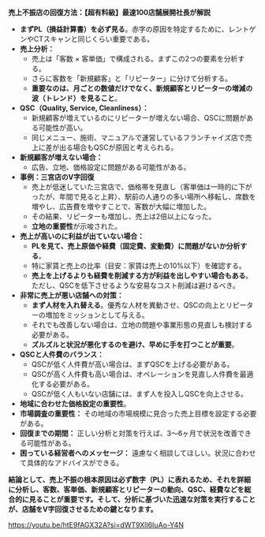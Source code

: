 
**売上不振店の回復方法：【超有料級】最速100店舗展開社長が解説**

- **まずPL（損益計算書）を必ず見る**。赤字の原因を特定するために、レントゲンやCTスキャンと同じくらい重要である。
- **売上分析：**
    - 売上は「客数 × 客単価」で構成される。まずこの2つの要素を分析する。
    - さらに客数を「新規顧客」と「リピーター」に分けて分析する。
    - **重要なのは、月ごとの数値だけでなく、新規顧客とリピーターの増減の波（トレンド）を見ること**。
- **QSC（Quality, Service, Cleanliness）：**
    - 新規顧客が増えているのにリピーターが増えない場合、QSCに問題がある可能性が高い。
    - 同じメニュー、施術、マニュアルで運営しているフランチャイズ店で売上に差が出る場合もQSCが原因と考えられる。
- **新規顧客が増えない場合：**
    - 広告、立地、価格設定に問題がある可能性がある。
- **事例：三宮店のV字回復**
    - 売上が低迷していた三宮店で、価格帯を見直し（客単価は一時的に下がったが、年間で見ると上昇）、駅前の人通りの多い場所へ移転し、席数を増やし、広告費を増やすことで、客数が大幅に増加した。
    - その結果、リピーターも増加し、売上は2倍以上になった。
    - **立地の重要性**が示唆された。
- **売上が高いのに利益が出ていない場合：**
    - **PLを見て、売上原価や経費（固定費、変動費）に問題がないか分析する**。
    - 特に家賃と売上の比率（目安：家賃は売上の10%以下）を確認する。
    - **売上を上げるよりも経費を削減する方が利益を出しやすい場合もある**。ただし、QSCを低下させるような安易なコスト削減は避けるべき。
- **非常に売上が悪い店舗への対策：**
    - **まず人材を入れ替える**。優秀な人材を異動させ、QSCの向上とリピーターの増加をミッションとして与える。
    - それでも改善しない場合は、立地の問題や事業形態の見直しも検討する必要がある。
    - **ズルズルと状況が悪化するのを避け、早めに手を打つことが重要**。
- **QSCと人件費のバランス：**
    - QSCが低く人件費が高い場合は、まずQSCを上げる必要がある。
    - QSCが高く人件費も高い場合は、オペレーションを見直し人件費を最適化する必要がある。
    - QSCが低く人もいない店舗には、まず人を投入しQSCを向上させる。
- **地域に合わせた価格設定の重要性**。
- **市場調査の重要性：** その地域の市場規模に見合った売上目標を設定する必要がある。
- **回復までの期間：** 正しい分析と対策を行えば、3〜6ヶ月で状況を改善できる可能性がある。
- **困っている経営者へのメッセージ：** 遠慮なく相談してほしい。状況に合わせて具体的なアドバイスができる。

**結論として、売上不振の根本原因は必ず数字（PL）に表れるため、それを詳細に分析し、客数、客単価、新規顧客とリピーターの動向、QSC、経費などを総合的に見ることが重要です。そして、分析に基づいた迅速な対策を実行することが、店舗をV字回復させるための鍵となります。**

https://youtu.be/htE9fAGX32A?si=dWT9XlI6IuAo-Y4N